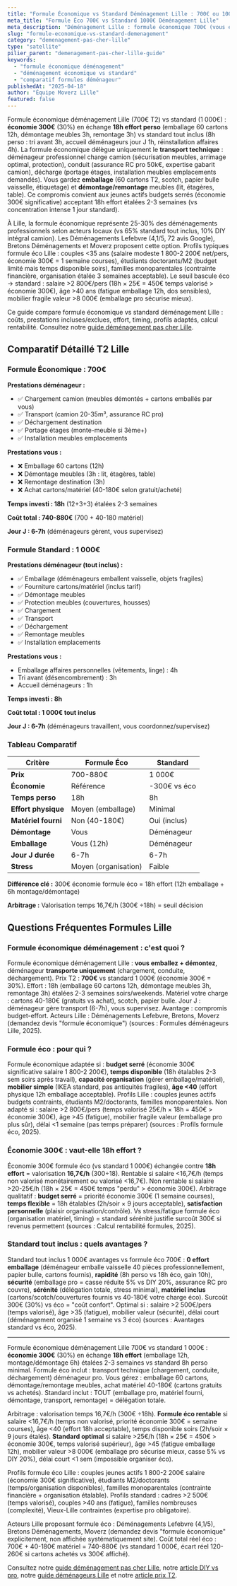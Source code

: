 ```yaml
---
title: "Formule Économique vs Standard Déménagement Lille : 700€ ou 1000€ ?"
meta_title: "Formule Éco 700€ vs Standard 1000€ Déménagement Lille"
meta_description: "Déménagement Lille : formule économique 700€ (vous emballez, 18h effort) vs standard 1 000€ (tout inclus, 8h). T2 : économie 300€ = compromis optimal. Comparatif."
slug: "formule-economique-vs-standard-demenagement"
category: "demenagement-pas-cher-lille"
type: "satellite"
pilier_parent: "demenagement-pas-cher-lille-guide"
keywords:
  - "formule économique déménagement"
  - "déménagement économique vs standard"
  - "comparatif formules déménageur"
publishedAt: "2025-04-18"
author: "Équipe Moverz Lille"
featured: false
---
```


Formule économique déménagement Lille (700€ T2) vs standard (1 000€) : **économie 300€** (30%) en échange **18h effort perso** (emballage 60 cartons 12h, démontage meubles 3h, remontage 3h) vs standard tout inclus (8h perso : tri avant 3h, accueil déménageurs jour J 1h, réinstallation affaires 4h). La formule économique délègue uniquement le **transport technique** : déménageur professionnel charge camion (sécurisation meubles, arrimage optimal, protection), conduit (assurance RC pro 50k€, expertise gabarit camion), décharge (portage étages, installation meubles emplacements demandés). Vous gardez **emballage** (60 cartons T2, scotch, papier bulle vaisselle, étiquetage) et **démontage/remontage** meubles (lit, étagères, table). Ce compromis convient aux jeunes actifs budgets serrés (économie 300€ significative) acceptant 18h effort étalées 2-3 semaines (vs concentration intense 1 jour standard).

À Lille, la formule économique représente 25-30% des déménagements professionnels selon acteurs locaux (vs 65% standard tout inclus, 10% DIY intégral camion). Les Déménagements Lefebvre (4,1/5, 72 avis Google), Bretons Déménagements et Moverz proposent cette option. Profils typiques formule éco Lille : couples <35 ans (salaire modeste 1 800-2 200€ net/pers, économie 300€ = 1 semaine courses), étudiants doctorants/M2 (budget limité mais temps disponible soirs), familles monoparentales (contrainte financière, organisation étalée 3 semaines acceptable). Le seuil bascule éco → standard : salaire >2 800€/pers (18h × 25€ = 450€ temps valorisé > économie 300€), âge >40 ans (fatigue emballage 12h, dos sensibles), mobilier fragile valeur >8 000€ (emballage pro sécurise mieux).

Ce guide compare formule économique vs standard déménagement Lille : coûts, prestations incluses/exclues, effort, timing, profils adaptés, calcul rentabilité. Consultez notre [guide déménagement pas cher Lille](/blog/demenagement-pas-cher-lille/demenagement-pas-cher-lille-guide).

## Comparatif Détaillé T2 Lille

### Formule Économique : 700€

**Prestations déménageur :**
- ✅ Chargement camion (meubles démontés + cartons emballés par vous)
- ✅ Transport (camion 20-35m³, assurance RC pro)
- ✅ Déchargement destination
- ✅ Portage étages (monte-meuble si 3ème+)
- ✅ Installation meubles emplacements

**Prestations vous :**
- ❌ Emballage 60 cartons (12h)
- ❌ Démontage meubles (3h : lit, étagères, table)
- ❌ Remontage destination (3h)
- ❌ Achat cartons/matériel (40-180€ selon gratuit/acheté)

**Temps investi : 18h** (12+3+3) étalées 2-3 semaines

**Coût total : 740-880€** (700 + 40-180 matériel)

**Jour J : 6-7h** (déménageurs gèrent, vous supervisez)

### Formule Standard : 1 000€

**Prestations déménageur (tout inclus) :**
- ✅ Emballage (déménageurs emballent vaisselle, objets fragiles)
- ✅ Fourniture cartons/matériel (inclus tarif)
- ✅ Démontage meubles
- ✅ Protection meubles (couvertures, housses)
- ✅ Chargement
- ✅ Transport
- ✅ Déchargement
- ✅ Remontage meubles
- ✅ Installation emplacements

**Prestations vous :**
- Emballage affaires personnelles (vêtements, linge) : 4h
- Tri avant (désencombrement) : 3h
- Accueil déménageurs : 1h

**Temps investi : 8h**

**Coût total : 1 000€ tout inclus**

**Jour J : 6-7h** (déménageurs travaillent, vous coordonnez/supervisez)

### Tableau Comparatif

| Critère | Formule Éco | Standard |
|---------|------------|----------|
| **Prix** | 700-880€ | 1 000€ |
| **Économie** | Référence | -300€ vs éco |
| **Temps perso** | 18h | 8h |
| **Effort physique** | Moyen (emballage) | Minimal |
| **Matériel fourni** | Non (40-180€) | Oui (inclus) |
| **Démontage** | Vous | Déménageur |
| **Emballage** | Vous (12h) | Déménageur |
| **Jour J durée** | 6-7h | 6-7h |
| **Stress** | Moyen (organisation) | Faible |

**Différence clé :** 300€ économie formule éco = 18h effort (12h emballage + 6h montage/démontage)

**Arbitrage :** Valorisation temps 16,7€/h (300€ ÷18h) = seuil décision

## Questions Fréquentes Formules Lille

### Formule économique déménagement : c'est quoi ?

Formule économique déménagement Lille : **vous emballez + démontez**, déménageur **transporte uniquement** (chargement, conduite, déchargement). Prix T2 : **700€** vs standard 1 000€ (économie 300€ = 30%). Effort : 18h (emballage 60 cartons 12h, démontage meubles 3h, remontage 3h) étalées 2-3 semaines soirs/weekends. Matériel votre charge : cartons 40-180€ (gratuits vs achat), scotch, papier bulle. Jour J : déménageur gère transport (6-7h), vous supervisez. Avantage : compromis budget-effort. Acteurs Lille : Déménagements Lefebvre, Bretons, Moverz (demandez devis "formule économique") (sources : Formules déménageurs Lille, 2025).

### Formule éco : pour qui ?

Formule économique adaptée si : **budget serré** (économie 300€ significative salaire 1 800-2 200€), **temps disponible** (18h étalables 2-3 sem soirs après travail), **capacité organisation** (gérer emballage/matériel), **mobilier simple** (IKEA standard, pas antiquités fragiles), **âge <40** (effort physique 12h emballage acceptable). Profils Lille : couples jeunes actifs budgets contraints, étudiants M2/doctorants, familles monoparentales. Non adapté si : salaire >2 800€/pers (temps valorisé 25€/h × 18h = 450€ > économie 300€), âge >45 (fatigue), mobilier fragile valeur (emballage pro plus sûr), délai <1 semaine (pas temps préparer) (sources : Profils formule éco, 2025).

### Économie 300€ : vaut-elle 18h effort ?

Économie 300€ formule éco (vs standard 1 000€) échangée contre **18h effort** = valorisation **16,7€/h** (300÷18). Rentable si salaire <16,7€/h (temps non valorisé monétairement ou valorisé <16,7€). Non rentable si salaire >20-25€/h (18h × 25€ = 450€ temps "perdu" > économie 300€). Arbitrage qualitatif : **budget serré** = priorité économie 300€ (1 semaine courses), **temps flexible** = 18h étalables (2h/soir × 9 jours acceptable), **satisfaction personnelle** (plaisir organisation/contrôle). Vs stress/fatigue formule éco (organisation matériel, timing) = standard sérénité justifie surcoût 300€ si revenus permettent (sources : Calcul rentabilité formules, 2025).

### Standard tout inclus : quels avantages ?

Standard tout inclus 1 000€ avantages vs formule éco 700€ : **0 effort emballage** (déménageur emballe vaisselle 40 pièces professionnellement, papier bulle, cartons fournis), **rapidité** (8h perso vs 18h éco, gain 10h), **sécurité** (emballage pro = casse réduite 5% vs DIY 20%, assurance RC pro couvre), **sérénité** (délégation totale, stress minimal), **matériel inclus** (cartons/scotch/couvertures fournis vs 40-180€ votre charge éco). Surcoût 300€ (30%) vs éco = "coût confort". Optimal si : salaire >2 500€/pers (temps valorisé), âge >35 (fatigue), mobilier valeur (sécurité), délai court (déménagement organisé 1 semaine vs 3 éco) (sources : Avantages standard vs éco, 2025).

---

Formule économique déménagement Lille 700€ vs standard 1 000€ : **économie 300€** (30%) en échange **18h effort** (emballage 12h, montage/démontage 6h) étalées 2-3 semaines vs standard 8h perso minimal. Formule éco inclut : transport technique (chargement, conduite, déchargement) déménageur pro. Vous gérez : emballage 60 cartons, démontage/remontage meubles, achat matériel 40-180€ (cartons gratuits vs achetés). Standard inclut : TOUT (emballage pro, matériel fourni, démontage, transport, remontage) = délégation totale.

Arbitrage : valorisation temps 16,7€/h (300€ ÷18h). **Formule éco rentable** si salaire <16,7€/h (temps non valorisé, priorité économie 300€ = semaine courses), âge <40 (effort 18h acceptable), temps disponible soirs (2h/soir × 9 jours étalés). **Standard optimal** si salaire >25€/h (18h × 25€ = 450€ > économie 300€, temps valorisé supérieur), âge >45 (fatigue emballage 12h), mobilier valeur >8 000€ (emballage pro sécurise mieux, casse 5% vs DIY 20%), délai court <1 sem (impossible organiser éco).

Profils formule éco Lille : couples jeunes actifs 1 800-2 200€ salaire (économie 300€ significative), étudiants M2/doctorants (temps/organisation disponibles), familles monoparentales (contrainte financière + organisation étalable). Profils standard : cadres >2 500€ (temps valorisé), couples >40 ans (fatigue), familles nombreuses (complexité), Vieux-Lille contraintes (expertise pro obligatoire).

Acteurs Lille proposant formule éco : Déménagements Lefebvre (4,1/5), Bretons Déménagements, Moverz (demandez devis "formule économique" explicitement, non affichée systématiquement site). Coût total réel éco : 700€ + 40-180€ matériel = 740-880€ (vs standard 1 000€, écart réel 120-260€ si cartons achetés vs 300€ affiché).

Consultez notre [guide déménagement pas cher Lille](/blog/demenagement-pas-cher-lille/demenagement-pas-cher-lille-guide), notre [article DIY vs pro](/blog/location-camion-lille/location-camion-vs-demenageur-lille), notre [guide déménageurs Lille](/blog/demenageur-lille/demenageur-lille-expert) et notre [article prix T2](/blog/prix-demenagement-lille/prix-demenagement-t2-detaille-lille).






